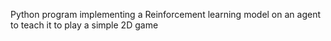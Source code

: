 Python program implementing a Reinforcement learning model on an agent to teach it to play a simple 2D game
